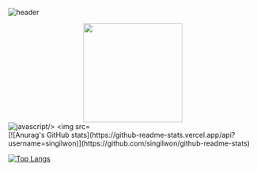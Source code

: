 ![header](https://capsule-render.vercel.app/api?type=waving&color=timeAuto&fontAlign=50&fontAlignY=30&text=Singilwon&desc=developer&descAlign=70&descAlignY=55&height=200&fontSize=60&fontColor=ffffff)
<div id="header" align="center">
  <img src="https://media.giphy.com/media/QTfX9Ejfra3ZmNxh6B/giphy.gif" width="200"/>
</div>
<img src="https://img.shields.io/badge/JAVASCRIPT-F7DF1E?style=flat-square&logo=JavaScript&logoColor=white" alt="javascript/>
<img src="https://img.shields.io/badge/HTML5-E34F26?style=flat-square&logo=HTML5&logoColor=white" alt="HTML5/>
<img src="https://img.shields.io/badge/REACT-61DAFB?style=flat-square&logo=REACT&logoColor=white" alt="REACT/>
<img src="https://img.shields.io/badge/Firebase-FFCA28?style=flat-square&logo=firebase&logoColor=white"/>
<div align="center">
  <img src="https://komarev.com/ghpvc/?username=moonpower&style=flat-square&color=blue" alt=""/>
</div>
[![Anurag's GitHub stats](https://github-readme-stats.vercel.app/api?username=singilwon)](https://github.com/singilwon/github-readme-stats)

[![Top Langs](https://github-readme-stats.vercel.app/api/top-langs/?username=singilwon)](https://github.com/singilwon/github-readme-stats)
